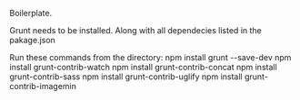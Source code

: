 Boilerplate.

Grunt needs to be installed. Along with all dependecies listed in the pakage.json

Run these commands from the directory:
	npm install grunt --save-dev
	npm install grunt-contrib-watch
	npm install grunt-contrib-concat
	npm install grunt-contrib-sass
	npm install grunt-contrib-uglify
	npm install grunt-contrib-imagemin
